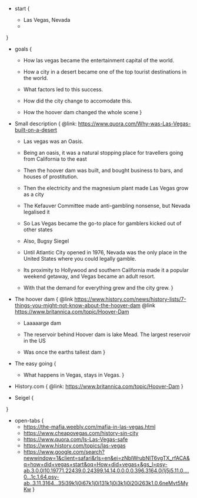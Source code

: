 * start {
  
  - Las Vegas, Nevada
  - 
}
* goals {
  - How las vegas became the entertainment capital of the world.
  - How a city in a desert became one of the top tourist destinations in the world.
  - What factors led to this success.
  - How did the city change to accomodate this.

  - How the hoover dam changed the whole scene
}

* Small description {
  @link: https://www.quora.com/Why-was-Las-Vegas-built-on-a-desert

  - Las vegas was an Oasis.
  - Being an oasis, it was a natural stopping place for travellers going
    from California to the east

  - Then the hoover dam was built, and bought business to bars, and houses of prostitution.
  - Then the electricity and the magnesium plant made Las Vegas grow as a city

  - The Kefauver Committee made anti-gambling nonsense, but Nevada legalised it
  - So Las Vegas became the go-to place for gamblers kicked out of other states

  - Also, Bugsy Siegel

  - Until Atlantic City opened in 1976, Nevada was the only place in the United States where you could legally gamble. 
  - Its proximity to Hollywood and southern California made it a popular weekend getaway, and Vegas became an adult resort.
  - With that the demand for everything grew and the city grew.
}

* The hoover dam {
  @link https://www.history.com/news/history-lists/7-things-you-might-not-know-about-the-hoover-dam
  @link https://www.britannica.com/topic/Hoover-Dam

  - Laaaaarge dam
  - The reservoir behind Hoover dam is lake Mead. The largest reservoir in the US

  - Was once the earths tallest dam
}

* The easy going {
  - What happens in Vegas, stays in Vegas.
}

* History.com {
  @link: https://www.britannica.com/topic/Hoover-Dam
}

* Seigel {
  
}

* open-tabs {
  - https://the-mafia.weebly.com/mafia-in-las-vegas.html
  - https://www.cheapovegas.com/history-sin-city
  - https://www.quora.com/Is-Las-Vegas-safe
  - https://www.history.com/topics/las-vegas
  - https://www.google.com/search?newwindow=1&client=safari&rls=en&ei=zNblWrubNIT6vgTX_rfACA&q=how+did+vegas+start&oq=How+did+vegas+&gs_l=psy-ab.3.0.0l10.19771.22439.0.24399.14.14.0.0.0.0.396.3164.0j1j5j5.11.0....0...1c.1.64.psy-ab..3.11.3164...35i39k1j0i67k1j0i131k1j0i3k1j0i20i263k1.0.6neMvt5MyKw
}

